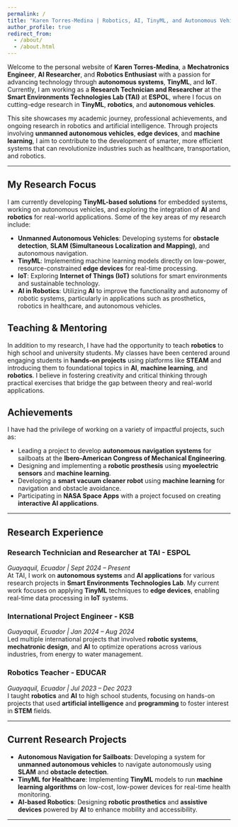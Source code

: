 ```yaml
---
permalink: /
title: "Karen Torres-Medina | Robotics, AI, TinyML, and Autonomous Vehicles"
author_profile: true
redirect_from: 
  - /about/
  - /about.html
---
```


Welcome to the personal website of **Karen Torres-Medina**, a **Mechatronics Engineer**, **AI Researcher**, and **Robotics Enthusiast** with a passion for advancing technology through **autonomous systems**, **TinyML**, and **IoT**. Currently, I am working as a **Research Technician and Researcher** at the **Smart Environments Technologies Lab (TAI)** at **ESPOL**, where I focus on cutting-edge research in **TinyML**, **robotics**, and **autonomous vehicles**.

This site showcases my academic journey, professional achievements, and ongoing research in robotics and artificial intelligence. Through projects involving **unmanned autonomous vehicles**, **edge devices**, and **machine learning**, I aim to contribute to the development of smarter, more efficient systems that can revolutionize industries such as healthcare, transportation, and robotics.

---

## My Research Focus
I am currently developing **TinyML-based solutions** for embedded systems, working on autonomous vehicles, and exploring the integration of **AI** and **robotics** for real-world applications. Some of the key areas of my research include:
- **Unmanned Autonomous Vehicles**: Developing systems for **obstacle detection**, **SLAM (Simultaneous Localization and Mapping)**, and autonomous navigation.
- **TinyML**: Implementing machine learning models directly on low-power, resource-constrained **edge devices** for real-time processing.
- **IoT**: Exploring **Internet of Things (IoT)** solutions for smart environments and sustainable technology.
- **AI in Robotics**: Utilizing **AI** to improve the functionality and autonomy of robotic systems, particularly in applications such as prosthetics, robotics in healthcare, and autonomous vehicles.

## Teaching & Mentoring
In addition to my research, I have had the opportunity to teach **robotics** to high school and university students. My classes have been centered around engaging students in **hands-on projects** using platforms like **STEAM** and introducing them to foundational topics in **AI**, **machine learning**, and **robotics**. I believe in fostering creativity and critical thinking through practical exercises that bridge the gap between theory and real-world applications.

## Achievements
I have had the privilege of working on a variety of impactful projects, such as:
- Leading a project to develop **autonomous navigation systems** for sailboats at the **Ibero-American Congress of Mechanical Engineering**.
- Designing and implementing a **robotic prosthesis** using **myoelectric sensors** and **machine learning**.
- Developing a **smart vacuum cleaner robot** using **machine learning** for navigation and obstacle avoidance.
- Participating in **NASA Space Apps** with a project focused on creating **interactive AI applications**.

---

## Research Experience

### **Research Technician and Researcher at TAI - ESPOL**  
*Guayaquil, Ecuador | Sept 2024 – Present*  
At TAI, I work on **autonomous systems** and **AI applications** for various research projects in **Smart Environments Technologies Lab**. My current work focuses on applying **TinyML** techniques to **edge devices**, enabling real-time data processing in **IoT** systems.

### **International Project Engineer - KSB**  
*Guayaquil, Ecuador | Jan 2024 – Aug 2024*  
Led multiple international projects that involved **robotic systems**, **mechatronic design**, and **AI** to optimize operations across various industries, from energy to water management.

### **Robotics Teacher - EDUCAR**  
*Guayaquil, Ecuador | Jul 2023 – Dec 2023*  
I taught **robotics** and **AI** to high school students, focusing on hands-on projects that used **artificial intelligence** and **programming** to foster interest in **STEM** fields.

---

## Current Research Projects
- **Autonomous Navigation for Sailboats**: Developing a system for **unmanned autonomous vehicles** to navigate autonomously using **SLAM** and **obstacle detection**.
- **TinyML for Healthcare**: Implementing **TinyML** models to run **machine learning algorithms** on low-cost, low-power devices for real-time health monitoring.
- **AI-based Robotics**: Designing **robotic prosthetics** and **assistive devices** powered by **AI** to enhance mobility and accessibility.
  
---


